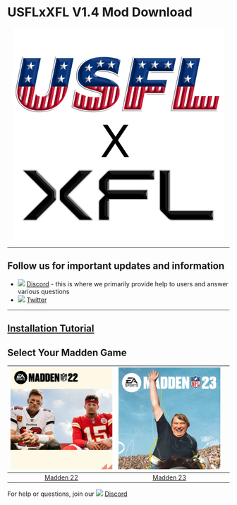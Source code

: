 # USFLxXFL V1.4 Mod Download 

<p align="center">
  <img width="480" src="https://github.com/cornerrouteking/USFLxXFL/blob/master/tools/USFL_Logo-svg%20(1).png">
</p>

---------
## Follow us for important updates and information
- <img width="20" src="https://logo-logos.com/wp-content/uploads/2018/03/Discord_icon.png"> [Discord](https://discord.gg/89ZtB6qFdw) - this is where we primarily provide help to users and answer various questions
- <img width="20" src="https://1000logos.net/wp-content/uploads/2017/06/Twitter-Logo.png"> [Twitter](https://twitter.com/USFLxXFL23)
---------
## [Installation Tutorial](https://youtu.be/WvX9gv5JpPs) 
## Select Your Madden Game
| <a href="https://drive.google.com/file/d/1GPOz-nOai84kI-0kVMbufF_6u8WzUzDD/view?usp=share_link"><img width="300" src="https://github.com/cornerrouteking/USFLxXFL/blob/master/tools/madden-22-qbs-1623952148822.jpg"></a>  | <a href="https://www.mediafire.com/file/xdzd6inflpm8fjy/USFLxXFLV1.4.rar/file"><img width="300" src="https://github.com/cornerrouteking/USFLxXFL/blob/master/tools/madden-23-cover.jpg"> | <a href="">
|:---:|:---:|:---:|
| [Madden 22](https://drive.google.com/file/d/1GPOz-nOai84kI-0kVMbufF_6u8WzUzDD/view?usp=share_link) | [Madden 23](https://www.mediafire.com/file/xdzd6inflpm8fjy/USFLxXFLV1.4.rar/file)


For help or questions, join our <img width="20" src="https://logo-logos.com/wp-content/uploads/2018/03/Discord_icon.png"> [Discord](https://discord.gg/89ZtB6qFdw)
